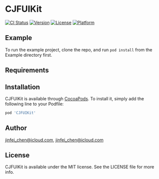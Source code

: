 # CJFUIKit

[![CI Status](https://img.shields.io/travis/jinfei_chen@icloud.com/CJFUIKit.svg?style=flat)](https://travis-ci.org/jinfei_chen@icloud.com/CJFUIKit)
[![Version](https://img.shields.io/cocoapods/v/CJFUIKit.svg?style=flat)](https://cocoapods.org/pods/CJFUIKit)
[![License](https://img.shields.io/cocoapods/l/CJFUIKit.svg?style=flat)](https://cocoapods.org/pods/CJFUIKit)
[![Platform](https://img.shields.io/cocoapods/p/CJFUIKit.svg?style=flat)](https://cocoapods.org/pods/CJFUIKit)

## Example

To run the example project, clone the repo, and run `pod install` from the Example directory first.

## Requirements

## Installation

CJFUIKit is available through [CocoaPods](https://cocoapods.org). To install
it, simply add the following line to your Podfile:

```ruby
pod 'CJFUIKit'
```

## Author

jinfei_chen@icloud.com, jinfei_chen@icloud.com

## License

CJFUIKit is available under the MIT license. See the LICENSE file for more info.
